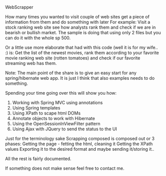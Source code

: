 WebScrapper

How many times you wanted to visit couple of web sites get a piece of information from them and
do something with later For example: 
Visit a stock ranking web site see how analysts rank them and check if we are in bearish or bullish market.
The sample is doing that using only 2 files but you can do it with the whole sp 500.

Or a little use more elaborate that had with this code (well it is for my wife.. :) is: 
Get the list of the newest movies, rank them according to your favorite movie ranking web site (rotten tomatoes) 
and check if our favorite streaming web has them.

Note: The main point of the share is to give an easy start for any spring/hibernate web app. 
It is just I think that also examples needs to do something.

Spending your time going over this will show you how: 
1. Working with Spring MVC using annotations 
2. Using Spring templates 
3. Using XPath to scape html DOMs 
4. Annotate objects to work with Hibernate 
5. Using the OpenSessionInViewFilter pattern 
6. Using Ajax with JQuery to send the status to the UI

Just for the terminology sake Scrapping composed is composed out or 3 phases: 
Getting the page - fetting the html, cleaning it 
Getting the XPath values 
Exporting it to the desired format and maybe sending it/storing it..

All the rest is fairly documented. 

If something does not make sense feel free to contact me.
